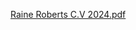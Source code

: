 [Raine Roberts C.V 2024.pdf](https://github.com/user-attachments/files/15897948/Raine.Roberts.C.V.2024.pdf)
